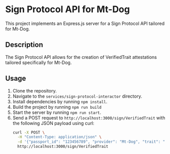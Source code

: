 # Sign Protocol API for Mt-Dog

This project implements an Express.js server for a Sign Protocol API tailored for Mt-Dog.

## Description

The Sign Protocol API allows for the creation of VerifiedTrait attestations tailored specifically for Mt-Dog.

## Usage

1. Clone the repository.
2. Navigate to the `services/sign-protocol-interactor` directory.
3. Install dependencies by running `npm install`.
4. Build the project by running `npm run build`
5. Start the server by running `npm run start`.
6. Send a POST request to `http://localhost:3000/sign/VerifiedTrait` with the following JSON payload using curl:
   ```bash
   curl -X POST \
     -H "Content-Type: application/json" \
     -d '{"passport_id": "123456789", "provider": "Mt-Dog", "trait": "custom_trait", "value": "custom_value"}' \
     http://localhost:3000/sign/VerifiedTrait
